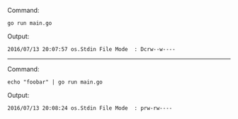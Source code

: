 Command:
```
go run main.go
```

Output:
```
2016/07/13 20:07:57 os.Stdin File Mode  : Dcrw--w----
```

---

Command:
```
echo "foobar" | go run main.go
```

Output:
```
2016/07/13 20:08:24 os.Stdin File Mode  : prw-rw----
```